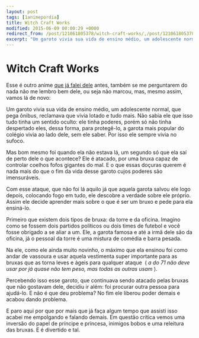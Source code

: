 ```yaml
---
layout: post
tags: [1animepordia]
title: Witch Craft Works
modified: 2015-06-09 00:00:29 +0000
redirect_from: /post/121061805378/witch-craft-works/,/post/121061805378/
excerpt: "Um garoto vivia sua vida de ensino médio, um adolescente normal, que pega ônibus, reclamava que vivia lotado e tudo mais. Não sabia ele que isso tudo tinha um sentido oculto."
---
```


Witch Craft Works
=================

Esse é outro anime [que já falei dele](https://qgustavor.tk/witch-craft-works-ha-uma-bruxa-ao-seu-lado)
antes, também se me perguntarem do nada não me lembro bem dele, ou seja
não marcou, mas, mesmo assim, vamos lá de novo:

Um garoto vivia sua vida de ensino médio, um adolescente normal, que
pega ônibus, reclamava que vivia lotado e tudo mais. Não sabia ele que
isso tudo tinha um sentido oculto: ele tinha poderes, porém só não tinha
despertado eles, dessa forma, para protegê-lo, a garota mais popular do
colégio vivia ao lado dele, sem ele saber. Por isso ele sempre vivia no
sufoco.

Mas bom mesmo foi quando ela não estava lá, um segundo só que ela saí de
perto dele o que acontece? Ele é atacado, por uma bruxa capaz de
controlar coelhos fofos gigantes do mal. E o que essas doçuras querem é
nada mais do que o fim da vida desse garoto cujos poderes são
imensuráveis.

Com esse ataque, que não foi lá aquilo já que aquela garota salvou ele
logo depois, colocando fogo em tudo, ele descobre a verdade sobre ele
próprio. Assim ele decide aprender mais sobre o que é ser um bruxo e
pede para ela ensiná-lo.

Primeiro que existem dois tipos de bruxa: da torre e da oficina. Imagino
como se fossem dois partidos políticos ou dois times de futebol e você
fosse obrigado a se aliar a um. Ele, a garota famosa e até a irmã dele
são da oficina, já o pessoal da torre é uma mistura de comédia e barra
pesada.

Na ele, como ele ainda muito novinho, o máximo que ela ensinou foi como
andar de vassoura e usar aquela vestimenta super importante para as
bruxas que as torna leves e ágeis para qualquer ataque  ( *a do 71 não
deve usar por já quase não tem peso, mas todas as outras usam* ).

Percebendo isso esse garoto, que continuava sendo atacado pelas bruxas
que não gostavam dele, decidiu ir além: foi procurar outra pessoa para
ajudá-lo. E não é que deu problema? No fim ele liberou poder demais e
acabou dando problema.

E paro aqui por que por mais que já faça algum tempo que assisti isso
acabei me empolgando e falando demais. Em questão crítica vemos uma
inversão do papel de príncipe e princesa, inimigos bobos e uma releitura
das bruxas. E é divertido e tal.


